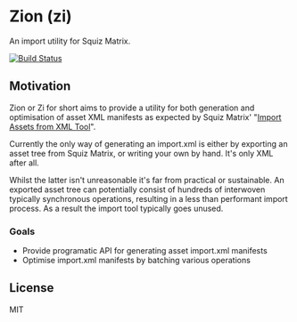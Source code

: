 # Zion (zi)

An import utility for Squiz Matrix.

[![Build Status](https://travis-ci.org/joshgillies/zi.svg)](https://travis-ci.org/joshgillies/zi)

## Motivation

Zion or Zi for short aims to provide a utility for both generation and optimisation
of asset XML manifests as expected by Squiz Matrix' "[Import Assets from XML Tool]".

Currently the only way of generating an import.xml is either by exporting an
asset tree from Squiz Matrix, or writing your own by hand. It's only XML after all.

Whilst the latter isn't unreasonable it's far from practical or sustainable.
An exported asset tree can potentially consist of hundreds of interwoven typically
synchronous operations, resulting in a less than performant import process.
As a result the import tool typically goes unused.

### Goals

 - Provide programatic API for generating asset import.xml manifests
 - Optimise import.xml manifests by batching various operations

## License

MIT

[Import Assets from XML Tool]: http://manuals.matrix.squizsuite.net/tools/chapters/import-assets-from-xml-tool
